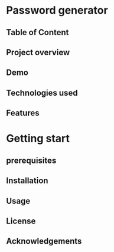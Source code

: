 # Password generator
## Table of Content

## Project overview 

## Demo

## Technologies used 

## Features

# Getting start 

## prerequisites 

## Installation 

## Usage 

## License

## Acknowledgements 


